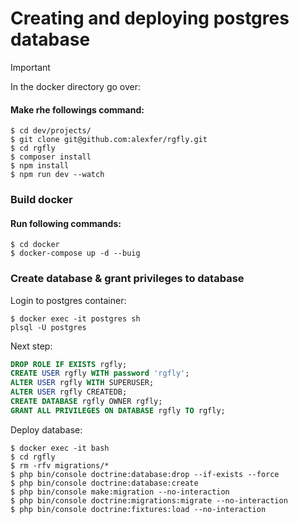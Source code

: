 Creating and deploying postgres database
============
> [!IMPORTANT]
>  In the docker directory go over:
#### Make rhe followings command:
```shell
$ cd dev/projects/
$ git clone git@github.com:alexfer/rgfly.git
$ cd rgfly
$ composer install
$ npm install
$ npm run dev --watch
````
### Build docker
#### Run following commands:
````shell
$ cd docker
$ docker-compose up -d --buig
````
### Create database & grant privileges to database
Login to postgres container:
````shell
$ docker exec -it postgres sh
plsql -U postgres
````
Next step:
````sql
DROP ROLE IF EXISTS rgfly;
CREATE USER rgfly WITH password 'rgfly';
ALTER USER rgfly WITH SUPERUSER;
ALTER USER rgfly CREATEDB;
CREATE DATABASE rgfly OWNER rgfly;
GRANT ALL PRIVILEGES ON DATABASE rgfly TO rgfly;
````
Deploy database:
````shell
$ docker exec -it bash
$ cd rgfly
$ rm -rfv migrations/*
$ php bin/console doctrine:database:drop --if-exists --force
$ php bin/console doctrine:database:create
$ php bin/console make:migration --no-interaction
$ php bin/console doctrine:migrations:migrate --no-interaction
$ php bin/console doctrine:fixtures:load --no-interaction
````
